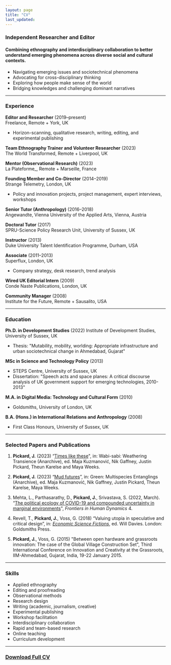 ```yaml
---
layout: page
title: "CV"
last_updated:
---
```


### Independent Researcher and Editor

#### Combining ethnography and interdisciplinary collaboration to better understand emerging phenomena across diverse social and cultural contexts.

- Navigating emerging issues and sociotechnical phenomena
- Advocating for cross-disciplinary thinking
- Exploring how people make sense of the world
- Bridging knowledges and challenging dominant narratives

---

### Experience

**Editor and Researcher** (2019–present)  
Freelance, Remote + York, UK  
- Horizon-scanning, qualitative research, writing, editing, and experimental publishing

**Team Ethnography Trainer and Volunteer Researcher** (2023)  
The World Transformed, Remote + Liverpool, UK

**Mentor (Observational Research)** (2023)  
La Plateforme_, Remote + Marseille, France

**Founding Member and Co-Director** (2014–2019)  
Strange Telemetry, London, UK  
- Policy and innovation projects, project management, expert interviews, workshops

**Senior Tutor (Anthropology)** (2016–2018)  
Angewandte, Vienna University of the Applied Arts, Vienna, Austria  

**Doctoral Tutor** (2017)  
SPRU-Science Policy Research Unit, University of Sussex, UK

**Instructor** (2013)  
Duke University Talent Identification Programme, Durham, USA

**Associate** (2011–2013)  
Superflux, London, UK  
- Company strategy, desk research, trend analysis

**Wired UK Editorial Intern** (2009)  
Conde Naste Publications, London, UK

**Community Manager** (2008)  
Institute for the Future, Remote + Sausalito, USA

---

### Education

**Ph.D. in Development Studies** (2022)
Institute of Development Studies, University of Sussex, UK  
- Thesis: "Mutability, mobility, worlding: Appropriate infrastructure and urban sociotechnical change in Ahmedabad, Gujarat"

**MSc in Science and Technology Policy** (2013)
- STEPS Centre, University of Sussex, UK  
- Dissertation: "Speech acts and space planes: A critical discourse analysis of UK government support for emerging technologies, 2010-2013"

**M.A. in Digital Media: Technology and Cultural Form** (2010)
- Goldsmiths, University of London, UK

**B.A. (Hons.) in International Relations and Anthropology** (2008)
- First Class Honours, University of Sussex, UK

---

### Selected Papers and Publications

1. **Pickard, J.** (2023) “[Times like these](https://anarchive.fo.am/wabisabi/times-like-these/)", in: Wabi-sabi: Weathering Transience (Anarchive), ed. Maja Kuzmanović, Nik Gaffney, Justin Pickard, Theun Karelse and Maya Weeks.

2. **Pickard, J.** (2023) “[Mud futures](https://anarchive.fo.am/green/mud-futures/)”, in: Green: Multispecies Entanglings (Anarchive), ed. Maja Kuzmanović, Nik Gaffney, Justin Pickard, Theun Karelse, Maya Weeks.

3. Mehta, L., Parthasarathy, D., **Pickard, J.**, Srivastava, S. (2022, March). “[The political ecology of COVID-19 and compounded uncertainty in marginal environments](https://doi.org/10.3389/fhumd.2022.840942)", _Frontiers in Human Dynamics_ 4.

4. Revell, T., **Pickard, J.**, Voss, G. (2018) “Valuing utopia in speculative and critical design”, in: _[Economic Science Fictions](https://library.oapen.org/handle/20.500.12657/63119)_, ed. Will Davies. London: Goldsmiths Press.

5. **Pickard, J.**, Voss, G. (2015) "Between open hardware and grassroots innovation: The case of the Global Village Construction Set", Third International Conference on Innovation and Creativity at the Grassroots, IIM-Ahmedabad, Gujarat, India, 19-22 January 2015.

---

### Skills

- Applied ethnography
- Editing and proofreading
- Observational methods
- Research design
- Writing (academic, journalism, creative)
- Experimental publishing
- Workshop facilitation
- Interdisciplinary collaboration
- Rapid and team-based research
- Online teaching
- Curriculum development

---

### [Download Full CV](http://files.justinpickard.net/pdfs/cv-justin-pickard.pdf)